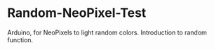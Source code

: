 # Random-NeoPixel-Test
Arduino, for NeoPixels to light random colors. Introduction to random function.
